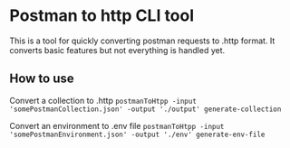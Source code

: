 # Postman to http CLI tool

This is a tool for quickly converting postman requests to .http format.
It converts basic features but not everything is handled yet.

## How to use

Convert a collection to .http
`postmanToHtpp -input 'somePostmanCollection.json' -output './output' generate-collection`

Convert an environment to .env file
`postmanToHtpp -input 'somePostmanEnvironment.json' -output './env' generate-env-file`

